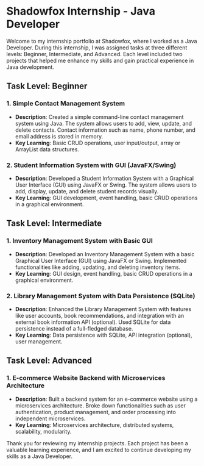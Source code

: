 # Shadowfox Internship - Java Developer

Welcome to my internship portfolio at Shadowfox, where I worked as a Java Developer. During this internship, I was assigned tasks at three different levels: Beginner, Intermediate, and Advanced. Each level included two projects that helped me enhance my skills and gain practical experience in Java development.

## Task Level: Beginner

### 1. Simple Contact Management System
- **Description**: Created a simple command-line contact management system using Java. The system allows users to add, view, update, and delete contacts. Contact information such as name, phone number, and email address is stored in memory.
- **Key Learning**: Basic CRUD operations, user input/output, array or ArrayList data structures.

### 2. Student Information System with GUI (JavaFX/Swing)
- **Description**: Developed a Student Information System with a Graphical User Interface (GUI) using JavaFX or Swing. The system allows users to add, display, update, and delete student records visually.
- **Key Learning**: GUI development, event handling, basic CRUD operations in a graphical environment.

## Task Level: Intermediate

### 1. Inventory Management System with Basic GUI
- **Description**: Developed an Inventory Management System with a basic Graphical User Interface (GUI) using JavaFX or Swing. Implemented functionalities like adding, updating, and deleting inventory items.
- **Key Learning**: GUI design, event handling, basic CRUD operations in a graphical environment.

### 2. Library Management System with Data Persistence (SQLite)
- **Description**: Enhanced the Library Management System with features like user accounts, book recommendations, and integration with an external book information API (optional). Used SQLite for data persistence instead of a full-fledged database.
- **Key Learning**: Data persistence with SQLite, API integration (optional), user management.

## Task Level: Advanced

### 1. E-commerce Website Backend with Microservices Architecture
- **Description**: Built a backend system for an e-commerce website using a microservices architecture. Broke down functionalities such as user authentication, product management, and order processing into independent microservices.
- **Key Learning**: Microservices architecture, distributed systems, scalability, modularity.

Thank you for reviewing my internship projects. Each project has been a valuable learning experience, and I am excited to continue developing my skills as a Java Developer.